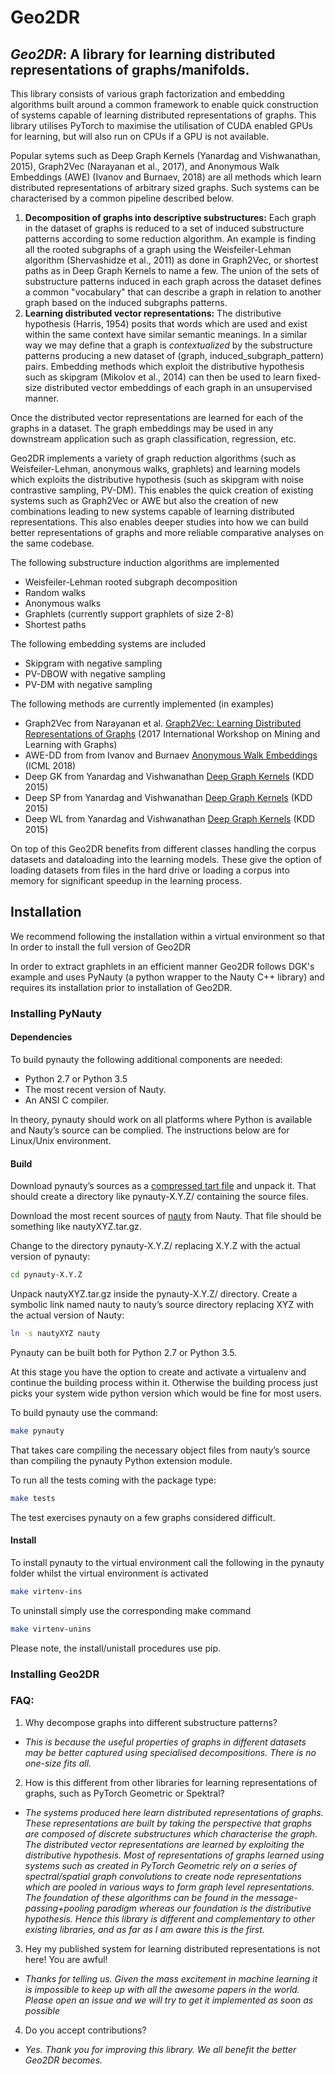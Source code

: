 # Geo2DR

## *Geo2DR*: A library for learning distributed representations of graphs/manifolds.

This library consists of various graph factorization and embedding algorithms built around a common framework to enable quick construction of systems capable of learning distributed representations of graphs. This library utilises PyTorch to maximise the utilisation of CUDA enabled GPUs for learning, but will also run on CPUs if a GPU is not available. 

Popular sytems such as Deep Graph Kernels (Yanardag and Vishwanathan, 2015), Graph2Vec (Narayanan et al., 2017), and Anonymous Walk Embeddings (AWE) (Ivanov and Burnaev, 2018) are all methods which learn distributed representations of arbitrary sized graphs. Such systems can be characterised by a common pipeline described below.

1. **Decomposition of graphs into descriptive substructures:** Each graph in the dataset of graphs is reduced to a set of induced substructure patterns according to some reduction algorithm. An example is finding all the rooted subgraphs of a graph using the Weisfeiler-Lehman algorithm (Shervashidze et al., 2011) as done in Graph2Vec, or shortest paths as in Deep Graph Kernels to name a few. The union of the sets of substructure patterns induced in each graph across the dataset defines a common "vocabulary" that can describe a graph in relation to another graph based on the induced subgraphs patterns. 
2. **Learning distributed vector representations:** The distributive hypothesis (Harris, 1954) posits that words which are used and exist within the same context have similar semantic meanings. In a similar way we may define that a graph is *contextualized* by the substructure patterns producing a new dataset of (graph, induced_subgraph_pattern) pairs. Embedding methods which exploit the distributive hypothesis such as skipgram (Mikolov et al., 2014) can then be used to learn fixed-size distributed vector embeddings of each graph in an unsupervised manner.

Once the distributed vector representations are learned for each of the graphs in a dataset. The graph embeddings may be used in any downstream application such as graph classification, regression, etc.

Geo2DR implements a variety of graph reduction algorithms (such as Weisfeiler-Lehman, anonymous walks, graphlets) and learning models which exploits the distributive hypothesis (such as skipgram with noise contrastive sampling, PV-DM). This enables the quick creation of existing systems such as Graph2Vec or AWE but also the creation of new combinations leading to new systems capable of learning distributed representations. This also enables deeper studies into how we can build better representations of graphs and more reliable comparative analyses on the same codebase.

The following substructure induction algorithms are implemented

- Weisfeiler-Lehman rooted subgraph decomposition
- Random walks
- Anonymous walks
- Graphlets (currently support graphlets of size 2-8)
- Shortest paths

The following embedding systems are included
- Skipgram with negative sampling
- PV-DBOW with negative sampling
- PV-DM with negative sampling

The following methods are currently implemented (in examples)
- Graph2Vec from Narayanan et al. [Graph2Vec: Learning Distributed Representations of Graphs](https://arxiv.org/abs/1707.05005) (2017 International Workshop on Mining and Learning with Graphs)
- AWE-DD from from Ivanov and Burnaev [Anonymous Walk Embeddings](https://arxiv.org/abs/1805.11921) (ICML 2018)
- Deep GK from Yanardag and Vishwanathan [Deep Graph Kernels](https://dl.acm.org/citation.cfm?id=2783417) (KDD 2015)
- Deep SP from Yanardag and Vishwanathan [Deep Graph Kernels](https://dl.acm.org/citation.cfm?id=2783417) (KDD 2015)
- Deep WL from Yanardag and Vishwanathan [Deep Graph Kernels](https://dl.acm.org/citation.cfm?id=2783417) (KDD 2015)


On top of this Geo2DR benefits from different classes handling the corpus datasets and dataloading into the learning models. These give the option of loading datasets from files in the hard drive or loading a corpus into memory for significant speedup in the learning process.

## Installation
We recommend following the installation within a virtual environment so that 
In order to install the full version of Geo2DR 

In order to extract graphlets in an efficient manner Geo2DR follows DGK's example and uses PyNauty (a python wrapper to the Nauty C++ library) and requires its installation prior to installation of Geo2DR.

### Installing PyNauty

#### Dependencies
To build pynauty the following additional components are needed:

- Python 2.7 or Python 3.5
- The most recent version of Nauty.
- An ANSI C compiler.

In theory, pynauty should work on all platforms where Python is available and Nauty’s source can be complied. The instructions below are for Linux/Unix environment.

#### Build
Download pynauty’s sources as a [compressed tart file](https://web.cs.dal.ca/~peter/software/pynauty/pynauty-0.6.0.tar.gz) and unpack it. That should create a directory like pynauty-X.Y.Z/ containing the source files.

Download the most recent sources of [nauty](http://pallini.di.uniroma1.it/nauty26r12.tar.gz) from Nauty. That file should be something like nautyXYZ.tar.gz.

Change to the directory pynauty-X.Y.Z/ replacing X.Y.Z with the actual version of pynauty:

```bash
cd pynauty-X.Y.Z
```

Unpack nautyXYZ.tar.gz inside the pynauty-X.Y.Z/ directory. Create a symbolic link named nauty to nauty’s source directory replacing XYZ with the actual version of Nauty:

```bash
ln -s nautyXYZ nauty
```

Pynauty can be built both for Python 2.7 or Python 3.5.

At this stage you have the option to create and activate a virtualenv and continue the building process within it. Otherwise the building process just picks your system wide python version which would be fine for most users.

To build pynauty use the command:

```bash
make pynauty
```

That takes care compiling the necessary object files from nauty’s source than compiling the pynauty Python extension module.

To run all the tests coming with the package type:

```bash
make tests
```

The test exercises pynauty on a few graphs considered difficult.

#### Install
To install pynauty to the virtual environment call the following in the pynauty folder whilst the virtual environment is activated

```bash
make virtenv-ins 
```

To uninstall simply use the corresponding make command

```bash
make virtenv-unins
```

Please note, the install/unistall procedures use pip.


### Installing Geo2DR


### FAQ:
1. Why decompose graphs into different substructure patterns?

- *This is because the useful properties of graphs in different datasets may be better captured using specialised decompositions. There is no one-size fits all.*  

2. How is this different from other libraries for learning representations of graphs, such as PyTorch Geometric or Spektral?

- *The systems produced here learn distributed representations of graphs. These representations are built by taking the perspective that graphs are composed of discrete substructures which characterise the graph. The distributed vector representations are learned by exploiting the distributive hypothesis. Most of representations of graphs learned using systems such as created in PyTorch Geometric rely on a series of spectral/spatial graph convolutions to create node representations which are pooled in various ways to form graph level representations. The foundation of these algorithms can be found in the message-passing+pooling paradigm whereas our foundation is the distributive hypothesis. Hence this library is different and complementary to other existing libraries, and as far as I am aware this is the first.*

3. Hey my published system for learning distributed representations is not here! You are awful!

- *Thanks for telling us. Given the mass excitement in machine learning it is impossible to keep up with all the awesome papers in the world. Please open an issue and we will try to get it implemented as soon as possible*

4. Do you accept contributions?

- *Yes. Thank you for improving this library. We all benefit the better Geo2DR becomes.*